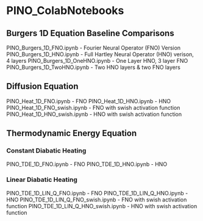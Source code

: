 # PINO_ColabNotebooks

## Burgers 1D Equation Baseline Comparisons
PINO_Burgers_1D_FNO.ipynb - Fourier Neural Operator (FNO) Version
PINO_Burgers_1D_HNO.ipynb - Full Hartley Neural Operator (HNO) verison, 4 layers
PINO_Burgers_1D_OneHNO.ipynb - One Layer HNO, 3 layer FNO
PINO_Burgers_1D_TwoHNO.ipynb - Two HNO layers & two FNO layers

## Diffusion Equation 
PINO_Heat_1D_FNO.ipynb - FNO 
PINO_Heat_1D_HNO.ipynb - HNO
PINO_Heat_1D_FNO_swish.ipynb - FNO with swish activation function
PINO_Heat_1D_HNO_swish.ipynb - HNO with swish activation function

## Thermodynamic Energy Equation
### Constant Diabatic Heating
PINO_TDE_1D_FNO.ipynb - FNO
PINO_TDE_1D_HNO.ipynb - HNO
### Linear Diabatic Heating
PINO_TDE_1D_LIN_Q_FNO.ipynb - FNO
PINO_TDE_1D_LIN_Q_HNO.ipynb - HNO
PINO_TDE_1D_LIN_Q_FNO_swish.ipynb - FNO with swish activation function
PINO_TDE_1D_LIN_Q_HNO_swish.ipynb - HNO with swish activation function
